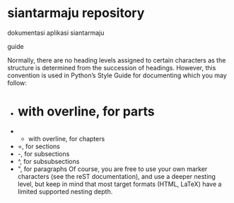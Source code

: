 # siantarmaju repository
dokumentasi aplikasi siantarmaju

guide


Normally, there are no heading levels assigned to certain characters as the structure is determined from the succession of headings. However, this convention is used in Python’s Style Guide for documenting which you may follow:

* # with overline, for parts
* * with overline, for chapters
* =, for sections
* -, for subsections
* ^, for subsubsections
* ", for paragraphs
Of course, you are free to use your own marker characters (see the reST documentation), and use a deeper nesting level, but keep in mind that most target formats (HTML, LaTeX) have a limited supported nesting depth.

